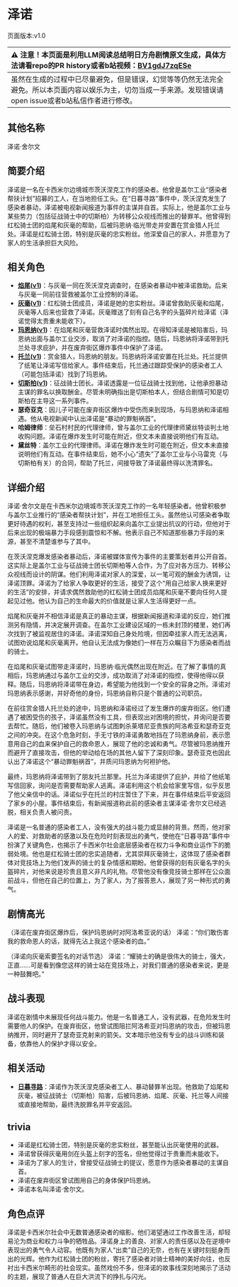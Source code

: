 # 泽诺
页面版本:v1.0
 

| :warning: 注意！本页面是利用LLM阅读总结明日方舟剧情原文生成，具体方法请看repo的PR history或者b站视频：[BV1gdJ7zqESe](https://www.bilibili.com/video/BV1gdJ7zqESe/)         |
|:----------------------------|
| 虽然在生成的过程中已尽量避免，但是错误，幻觉等等仍然无法完全避免。所以本页面内容以娱乐为主，切勿当成一手来源。发现错误请open issue或者b站私信作者进行修改。|



## 其他名称
泽诺·舍尔文
## 简要介绍
泽诺是一名在卡西米尔边境城市茨沃涅克工作的感染者。他曾是盖尔工业“感染者帮扶计划”招募的工人，在当地担任工头。在“日暮寻路”事件中，茨沃涅克发生了感染者暴动，泽诺被电视新闻报道为事件的主谋并自首。实际上，他是盖尔工业与某些势力（包括征战骑士中的切斯柏）为转移公众视线而推出的替罪羊。他曾得到红松骑士团的焰尾和灰毫的帮助，后被玛恩纳·临光带走并安置在赏金猎人托兰处。泽诺是红松骑士团，特别是灰毫的忠实粉丝。他深爱自己的家人，并愿意为了家人的生活承担巨大风险。
## 相关角色
-   **[焰尾](../char_v3/char_420_flamtl.md)([v1](char_420_flamtl.md))**：与灰毫一同在茨沃涅克调查时，在感染者暴动中被泽诺救助。后来与灰毫一同前往营救被盖尔工业控制的泽诺。
-   **[灰毫](../char_v3/char_431_ashlok.md)([v1](char_431_ashlok.md))**：红松骑士团成员，泽诺是她的忠实粉丝。泽诺曾救助灰毫和焰尾，灰毫等人后来也营救了泽诺。灰毫赠送了刻有自己名字的头盔碎片给泽诺（泽诺觉得太贵重未能收下）。
-   **[玛恩纳](../char_v3/char_4064_mlynar.md)([v1](char_4064_mlynar.md))**：在焰尾和灰毫营救泽诺时偶然出现。在得知泽诺是被陷害后，玛恩纳出面与盖尔工业交涉，取消了对泽诺的指控。随后，玛恩纳将泽诺带到托兰处寻求庇护，并在废弃街区爆炸事件中保护了泽诺。
-   **[托兰](../char_v3/extended_char_tuo_lan.md)([v1](extended_char_tuo_lan.md))**：赏金猎人，玛恩纳的朋友。玛恩纳将泽诺安置在托兰处。托兰提供了纸笔让泽诺写信给家人。事件结束后，托兰通过跟踪受保护的感染者工人（可能包括泽诺）找到了玛恩纳。
-   **[切斯柏](../char_v3/extended_char_qie_si_bai.md)([v1](extended_char_qie_si_bai.md))**：征战骑士团长。泽诺透露是一位征战骑士找到他，让他承担暴动主谋的罪名以换取酬金。尽管未明确指出是切斯柏本人，但结合剧情可知是切斯柏在主导这一系列事件。
-   **瑟奇亚克**：因儿子可能在废弃街区爆炸中受伤而来到现场，与玛恩纳和泽诺相遇。他从电视新闻中认出泽诺是“暴动的罪魁祸首”。
-   **哈姆律师**：垒石村村民的代理律师，曾与盖尔工业的代理律师黛丝特谈判土地收购问题。泽诺在爆炸发生时可能在附近，但文本未直接说明他们有互动。
-   **黛丝特**：盖尔工业的代理律师。泽诺在爆炸发生时可能在附近，但文本未直接说明他们有互动。在事件结束后，她不小心“遗失”了盖尔工业与小马雷克（与切斯柏有关）的合同，帮助了托兰，间接导致了泽诺最终得以洗清罪名。
## 详细介绍
泽诺·舍尔文是在卡西米尔边境城市茨沃涅克工作的一名年轻感染者。他曾积极参与盖尔工业推行的“感染者帮扶计划”，并在工地担任工头。虽然他认可感染者争取更好待遇的权利，甚至支持过一些组织起来向盖尔工业提出抗议的行动，但他对于后来出现的极端暴力手段感到震惊和不解。他表示自己不知道那些暴力手段的来源，甚至不清楚谁参与了其中。

在茨沃涅克爆发感染者暴动后，泽诺被媒体宣传为事件的主要策划者并公开自首。这实际上是盖尔工业与征战骑士团长切斯柏等人合作，为了应对各方压力、转移公众视线而设计的阴谋。他们利用泽诺对家人的深爱，以一笔可观的酬金为诱饵，让泽诺顶罪。泽诺为了给家人争取更好的生活，接受了这个“用自己给家人换来更好的生活”的安排，并请求偶然救助他的红松骑士团成员焰尾和灰毫不要向任何人提起见过他。他认为自己的生命最大的价值就是让家人生活得更好一点。

焰尾和灰毫并不相信泽诺是真正的暴动主谋，根据新闻报道和泽诺的反应，她们推测另有隐情，并决定展开调查。在盖尔工业建设区域的一栋未封顶的楼里，她们再次找到了被监视居住的泽诺。泽诺深知自己身处险境，但因牵挂家人而无法逃离，试图劝说焰尾和灰毫离开。他自认无法成为像她们一样在万众瞩目下为感染者而战的骑士。

在焰尾和灰毫试图带走泽诺时，玛恩纳·临光偶然出现在附近。在了解了事情的真相后，玛恩纳通过与盖尔工业的交涉，成功取消了对泽诺的指控，使得他得以获释。随后，玛恩纳将泽诺带在身边，希望能为他找到一个安全的容身之所。泽诺对玛恩纳表示感谢，并好奇他的身份，玛恩纳自称只是个普通的公司职员。

在前往赏金猎人托兰处的途中，玛恩纳和泽诺经过了发生爆炸的废弃街区。他们遭遇了被困受伤的孩子，泽诺虽然没有工具，但表现出对困境的担忧，并询问是否要去帮忙。随后，他们被卷入玛恩纳与试图刺杀莱塔尼亚贵族的阿洛希亚和瑟奇亚克之间的冲突。在这个危急时刻，手无寸铁的泽诺勇敢地挡在了玛恩纳身前，表示愿意用自己的血来保护自己的救命恩人，展现了他的忠诚和勇气。尽管被玛恩纳推开而避开了直接攻击，但他的举动给在场的其他人留下了深刻印象。瑟奇亚克也因此认出了泽诺这个“暴动罪魁祸首”，并质问玛恩纳为何袒护他。

最终，玛恩纳将泽诺带到了朋友托兰那里。托兰为泽诺提供了庇护，并给了他纸笔写信回家，询问是否需要帮助家人逃离。泽诺利用这个机会给家里写信，似乎反思了他父亲信中的话。泽诺似乎在托兰的村庄暂住了下来，并在事件结束后平安返回了家乡的小屋。事件结束后，有新闻报道称此前的感染者主谋泽诺·舍尔文已经逃脱，相关负责人被问责。

泽诺是一名普通的感染者工人，没有强大的战斗能力或显赫的背景。然而，他对家人的爱、对救助者的感激以及在危险时刻表现出的勇气，使他在“日暮寻路”事件中扮演了关键角色，也揭示了卡西米尔社会底层感染者在权力斗争和商业运作下的脆弱处境。他也是红松骑士团的忠实追随者，尤其崇拜灰毫骑士，这体现了感染者群体对竞技场上为他们发声的骑士的复杂情感和期盼。他曾获得的刻有灰毫名字的头盔碎片，对他来说是珍贵且意义非凡的礼物。尽管他没有像竞技骑士那样在公众面前战斗，但他在自己的位置上，为了家人，为了报答恩人，展现了另一种形式的勇气。
## 剧情高光
（泽诺在废弃街区爆炸后，保护玛恩纳时对阿洛希亚说的话）
泽诺：“你们敢伤害我的救命恩人的话，就得先沾上我这个感染者的血。”

（泽诺向灰毫索要签名的对话节选）
泽诺：“耀骑士的确是很伟大的骑士，强大，正直......可是看到像您这样的骑士站在竞技场上，对我们普通的感染者来说，更是一种鼓舞吧。”
## 战斗表现
泽诺在剧情中未展现任何战斗能力。他是一名普通工人，没有武器，在危险发生时需要他人的保护。在废弃街区，他曾试图阻拦阿洛希亚对玛恩纳的攻击，但被玛恩纳推开，同时避开了瑟奇亚克射来的箭矢。文本暗示他没有专业的战斗训练和装备，依靠他人的保护才得以安全。
## 相关活动
-   **[日暮寻路](../stories/act12mini.md)**：泽诺作为茨沃涅克感染者工人、暴动替罪羊出现。他救助了焰尾和灰毫，被征战骑士（切斯柏）陷害，后被玛恩纳、焰尾、灰毫、托兰等人间接或直接地帮助，最终洗脱罪名并平安返回。
## trivia
*   泽诺是红松骑士团，特别是灰毫的忠实粉丝，甚至能认出灰毫使用的武器。
*   泽诺曾获得灰毫用剑在头盔上刻字的签名，但他觉得过于贵重而未能收下。
*   泽诺为了家人的生计，曾接受征战骑士的提议，愿意作为感染者暴动的主谋自首。
*   泽诺在废弃街区曾试图用自己的身体保护玛恩纳。
*   泽诺本名叫泽诺·舍尔文。
## 角色点评
泽诺是卡西米尔社会中无数普通感染者的缩影。他们渴望通过工作改善生活，却轻易沦为商业和权力斗争的牺牲品。泽诺身上的善良、对家人的责任感以及在逆境中表现出的勇气令人动容。他既有为家人“出卖”自己的无奈，也有在关键时刻挺身而出的光辉。他作为红松骑士团的粉丝，寄托了感染者对骑士精神的美好向往，也反衬出卡西米尔畸形的社会现实。虽然戏份不多，但泽诺的故事线深刻地揭示了活动的主题，展现了普通人在巨大洪流下的挣扎与闪光。
